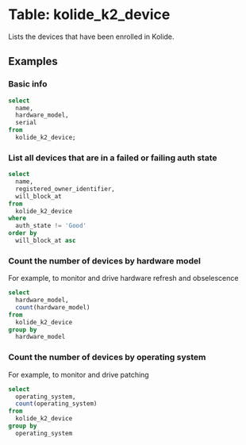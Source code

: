 # Table: kolide_k2_device

Lists the devices that have been enrolled in Kolide.

## Examples

### Basic info

```sql
select
  name,
  hardware_model,
  serial
from
  kolide_k2_device;
```

### List all devices that are in a failed or failing auth state

```sql
select
  name,
  registered_owner_identifier,
  will_block_at
from
  kolide_k2_device
where
  auth_state != 'Good'
order by
  will_block_at asc
```

### Count the number of devices by hardware model

For example, to monitor and drive hardware refresh and obselescence

```sql
select 
  hardware_model, 
  count(hardware_model) 
from 
  kolide_k2_device 
group by 
  hardware_model
```

### Count the number of devices by operating system

For example, to monitor and drive patching

```sql
select 
  operating_system, 
  count(operating_system)
from 
  kolide_k2_device 
group by 
  operating_system
```